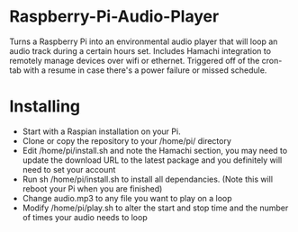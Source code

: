 # Raspberry-Pi-Audio-Player
Turns a Raspberry Pi into an environmental audio player that will loop an audio track during a certain hours set.  Includes Hamachi integration to remotely manage devices over wifi or ethernet.  Triggered off of the cron-tab with a resume in case there's a power failure or missed schedule.

# Installing
- Start with a Raspian installation on your Pi.
- Clone or copy the repository to your /home/pi/ directory
- Edit /home/pi/install.sh and note the Hamachi section, you may need to update the download URL to the latest package and you definitely will need to set your account
- Run sh /home/pi/install.sh to install all dependancies.  (Note this will reboot your Pi when you are finished)
- Change audio.mp3 to any file you want to play on a loop
- Modify /home/pi/play.sh to alter the start and stop time and the number of times your audio needs to loop
